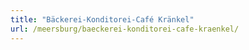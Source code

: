 ```yaml
---
title: "Bäckerei-Konditorei-Café Kränkel"
url: /meersburg/baeckerei-konditorei-cafe-kraenkel/
---
```

